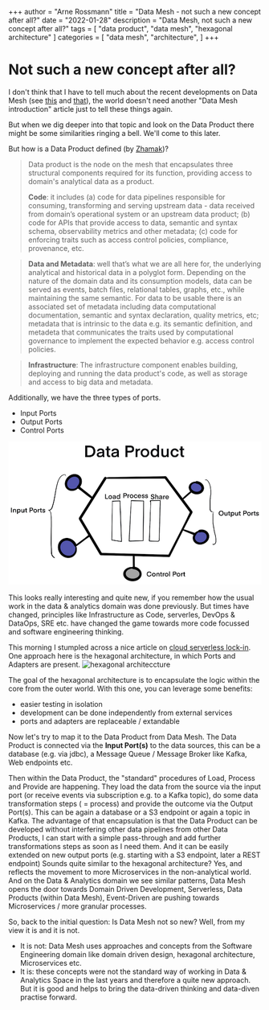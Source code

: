 +++
author = "Arne Rossmann"
title = "Data Mesh - not such a new concept after all?"
date = "2022-01-28"
description = "Data Mesh, not such a new concept after all?"
tags = [
    "data product",
    "data mesh",
    "hexagonal architecture"
]
categories = [
    "data mesh",
    "architecture",
]
+++

# Not such a new concept after all?

I don't think that I have to tell much about the recent developments on Data Mesh (see [this](https://martinfowler.com/articles/data-monolith-to-mesh.html) and [that](https://martinfowler.com/articles/data-mesh-principles.html)), the world doesn't need another "Data Mesh introduction" article just to tell these things again.

But when we dig deeper into that topic and look on the Data Product there might be some similarities ringing a bell. We'll come to this later.

But how is a Data Product defined (by [Zhamak](https://martinfowler.com/articles/data-mesh-principles.html))?

> Data product is the node on the mesh that encapsulates three structural components required for its function, providing access to domain's analytical data as a product.
> 
> **Code**: it includes (a) code for data pipelines responsible for consuming, transforming and serving upstream data - data received from domain’s operational system or an upstream data product; (b) code for APIs that provide access to data, semantic and syntax schema, observability metrics and other metadata; (c) code for enforcing traits such as access control policies, compliance, provenance, etc.

> **Data and Metadata**: well that’s what we are all here for, the underlying analytical and historical data in a polyglot form. Depending on the nature of the domain data and its consumption models, data can be served as events, batch files, relational tables, graphs, etc., while maintaining the same semantic. For data to be usable there is an associated set of metadata including data computational documentation, semantic and syntax declaration, quality metrics, etc; metadata that is intrinsic to the data e.g. its semantic definition, and metadeta that communicates the traits used by computational governance to implement the expected behavior e.g. access control policies.

> **Infrastructure**: The infrastructure component enables building, deploying and running the data product's code, as well as storage and access to big data and metadata.

Additionally, we have the three types of ports.

* Input Ports
* Output Ports
* Control Ports

![data product](/media/Data_Product.png)

This looks really interesting and quite new, if you remember how the usual work in the data & analytics domain was done previously. But times have changed, principles like Infrastructure as Code, serverles, DevOps & DataOps, SRE etc. have changed the game towards more code focussed and software engineering thinking. 

This morning I stumpled across a nice article on [cloud serverless lock-in](https://thecillu.medium.com/cloud-serverless-lock-in-doesnt-exist-if-your-team-knows-hexagoxal-architecture-4f64e93463aa). One approach here is the hexagonal architecture, in which Ports and Adapters are present.
![hexagonal architeccture](https://miro.medium.com/max/2400/1*Pg2q4iAyedW4pH9cEZNBhA.png)

The goal of the hexagonal architecture is to encapsulate the logic within the core from the outer world. With this one, you can leverage some benefits:
* easier testing in isolation
* development can be done independently from external services
* ports and adapters are replaceable / extandable

Now let's try to map it to the Data Product from Data Mesh. The Data Product is connected via the **Input Port(s)** to the data sources, this can be a database (e.g. via jdbc), a Message Queue / Message Broker like Kafka, Web endpoints etc.

Then within the Data Product, the "standard" procedures of Load, Process and Provide are happening. They load the data from the source via the input port (or receive events via subscription e.g. to a Kafka topic), do some data transformation steps ( = process) and provide the outcome via the Output Port(s). This can be again a database or a S3 endpoint or again a topic in Kafka. 
The advantage of that encapsulation is that the Data Product can be developed without interfering other data pipelines from other Data Products, I can start with a simple pass-through and add further transformations steps as soon as I need them. And it can be easily extended on new output ports (e.g. starting with a S3 endpoint, later a REST endpoint)
Sounds quite similar to the hexagonal architecture? Yes, and reflects the movement to more Microservices in the non-analytical world. And on the Data & Analytics domain we see similar patterns, Data Mesh opens the door towards Domain Driven Development, Serverless, Data Products (within Data Mesh), Event-Driven are pushing towards Microservices / more granular processes.

So, back to the initial question: Is Data Mesh not so new? Well, from my view it is and it is not.
* It is not: Data Mesh uses approaches and concepts from the Software Engineering domain like domain driven design, hexagonal architecture, Microservices etc.
* It is: these concepts were not the standard way of working in Data & Analytics Space in the last years and therefore a quite new approach. But it is good and helps to bring the data-driven thinking and data-diven practise forward.
